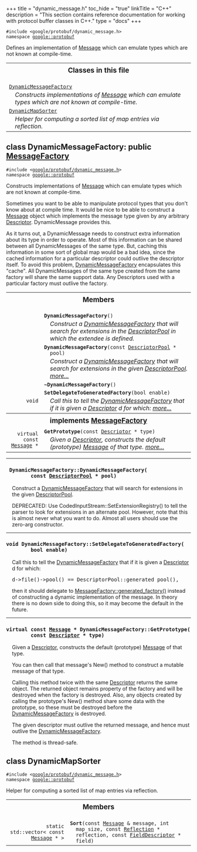 +++
title = "dynamic_message.h"
toc_hide = "true"
linkTitle = "C++"
description = "This section contains reference documentation for working with protocol buffer classes in C++."
type = "docs"
+++

<p><code>#include &lt;google/protobuf/dynamic_message.h&gt;<br>namespace <a href="#google.protobuf">google::protobuf</a></code></p><p>Defines an implementation of <a href='google.protobuf.message#Message'>Message</a> which can emulate types which are not known at compile-time. </p><table width="100%"><tr><th colspan="2"><h3 style="margin-top: 4px">Classes in this file</h3></th></tr><tr><td><div><code><a href="#DynamicMessageFactory">DynamicMessageFactory</a></code></div><div style="font-style: italic; margin-top: 4px; margin-left: 16px;">Constructs implementations of <a href='google.protobuf.message#Message'>Message</a> which can emulate types which are not known at compile-time. </div></td></tr><tr><td><div><code><a href="#DynamicMapSorter">DynamicMapSorter</a></code></div><div style="font-style: italic; margin-top: 4px; margin-left: 16px;">Helper for computing a sorted list of map entries via reflection. </div></td></tr></table><h2 id="DynamicMessageFactory">class DynamicMessageFactory: public <a href="google.protobuf.message#MessageFactory">MessageFactory</a></h2><p><code>#include &lt;<a href="#">google/protobuf/dynamic_message.h</a>&gt;<br>namespace <a href="#google.protobuf">google::protobuf</a></code></p><p>Constructs implementations of <a href='google.protobuf.message#Message'>Message</a> which can emulate types which are not known at compile-time. </p><p>Sometimes you want to be able to manipulate protocol types that you don't know about at compile time. It would be nice to be able to construct a <a href='google.protobuf.message#Message'>Message</a> object which implements the message type given by any arbitrary <a href='google.protobuf.descriptor#Descriptor'>Descriptor</a>. DynamicMessage provides this.</p>

<p>As it turns out, a DynamicMessage needs to construct extra information about its type in order to operate. Most of this information can be shared between all DynamicMessages of the same type. But, caching this information in some sort of global map would be a bad idea, since the cached information for a particular descriptor could outlive the descriptor itself. To avoid this problem, <a href='google.protobuf.dynamic_message#DynamicMessageFactory'>DynamicMessageFactory</a> encapsulates this "cache". All DynamicMessages of the same type created from the same factory will share the same support data. Any Descriptors used with a particular factory must outlive the factory. </p>

<table><tr><th colspan="2"><h3 style="margin-top: 4px">Members</h3></th></tr><tr><td style="border-right-width: 0px; text-align: right;"><code></code></td><td style="border-left-width: 0px"id="DynamicMessageFactory.DynamicMessageFactory"><div style="padding-left: 16px; text-indent: -16px"><code><b>DynamicMessageFactory</b>()</code></div><div style="font-style: italic; margin-top: 4px; margin-left: 16px;">Construct a <a href='google.protobuf.dynamic_message#DynamicMessageFactory'>DynamicMessageFactory</a> that will search for extensions in the <a href='google.protobuf.descriptor#DescriptorPool'>DescriptorPool</a> in which the extendee is defined. </div></td></tr><tr><td style="border-right-width: 0px; text-align: right;"><code></code></td><td style="border-left-width: 0px"id="DynamicMessageFactory.DynamicMessageFactory"><div style="padding-left: 16px; text-indent: -16px"><code><b>DynamicMessageFactory</b>(const <a href='google.protobuf.descriptor#DescriptorPool'>DescriptorPool</a> * pool)</code></div><div style="font-style: italic; margin-top: 4px; margin-left: 16px;">Construct a <a href='google.protobuf.dynamic_message#DynamicMessageFactory'>DynamicMessageFactory</a> that will search for extensions in the given <a href='google.protobuf.descriptor#DescriptorPool'>DescriptorPool</a>.  <a href="#DynamicMessageFactory.DynamicMessageFactory.details">more...</a></div></td></tr><tr><td style="border-right-width: 0px; text-align: right;"><code></code></td><td style="border-left-width: 0px"id="DynamicMessageFactory.~DynamicMessageFactory"><div style="padding-left: 16px; text-indent: -16px"><code><b>~DynamicMessageFactory</b>()</code></div></td></tr><tr><td style="border-right-width: 0px; text-align: right;"><code>void</code></td><td style="border-left-width: 0px"id="DynamicMessageFactory.SetDelegateToGeneratedFactory"><div style="padding-left: 16px; text-indent: -16px"><code><b>SetDelegateToGeneratedFactory</b>(bool enable)</code></div><div style="font-style: italic; margin-top: 4px; margin-left: 16px;">Call this to tell the <a href='google.protobuf.dynamic_message#DynamicMessageFactory'>DynamicMessageFactory</a> that if it is given a <a href='google.protobuf.descriptor#Descriptor'>Descriptor</a> d for which:  <a href="#DynamicMessageFactory.SetDelegateToGeneratedFactory.details">more...</a></div></td></tr><tr><th colspan="2"><h3 style="margin-top: 4px; margin-bottom: 4px;">implements <a href='google.protobuf.message#MessageFactory'>MessageFactory</a></h3><div style="font-style: italic; font-weight: normal;"></div></th></tr><tr><td style="border-right-width: 0px; text-align: right;"><code>virtual const <a href='google.protobuf.message#Message'>Message</a> *</code></td><td style="border-left-width: 0px"id="DynamicMessageFactory.GetPrototype"><div style="padding-left: 16px; text-indent: -16px"><code><b>GetPrototype</b>(const <a href='google.protobuf.descriptor#Descriptor'>Descriptor</a> * type)</code></div><div style="font-style: italic; margin-top: 4px; margin-left: 16px;">Given a <a href='google.protobuf.descriptor#Descriptor'>Descriptor</a>, constructs the default (prototype) <a href='google.protobuf.message#Message'>Message</a> of that type.  <a href="#DynamicMessageFactory.GetPrototype.details">more...</a></div></td></tr></table> <hr><h3 id="DynamicMessageFactory.DynamicMessageFactory.details"><code> DynamicMessageFactory::DynamicMessageFactory(<br>&nbsp;&nbsp;&nbsp;&nbsp;&nbsp;&nbsp;&nbsp;&nbsp;const <a href='google.protobuf.descriptor#DescriptorPool'>DescriptorPool</a> * pool)</code></h3><div style="margin-left: 16px"><p>Construct a <a href='google.protobuf.dynamic_message#DynamicMessageFactory'>DynamicMessageFactory</a> that will search for extensions in the given <a href='google.protobuf.descriptor#DescriptorPool'>DescriptorPool</a>. </p><p>DEPRECATED: Use CodedInputStream::SetExtensionRegistry() to tell the parser to look for extensions in an alternate pool. However, note that this is almost never what you want to do. Almost all users should use the zero-arg constructor. </p>
</div> <hr><h3 id="DynamicMessageFactory.SetDelegateToGeneratedFactory.details"><code>void DynamicMessageFactory::SetDelegateToGeneratedFactory(<br>&nbsp;&nbsp;&nbsp;&nbsp;&nbsp;&nbsp;&nbsp;&nbsp;bool enable)</code></h3><div style="margin-left: 16px"><p>Call this to tell the <a href='google.protobuf.dynamic_message#DynamicMessageFactory'>DynamicMessageFactory</a> that if it is given a <a href='google.protobuf.descriptor#Descriptor'>Descriptor</a> d for which: </p><pre>d-&gt;file()-&gt;pool() == DescriptorPool::generated_pool(),</pre>
<p> then it should delegate to <a href='google.protobuf.message#MessageFactory.generated_factory'>MessageFactory::generated_factory()</a> instead of constructing a dynamic implementation of the message. In theory there is no down side to doing this, so it may become the default in the future. </p>
</div> <hr><h3 id="DynamicMessageFactory.GetPrototype.details"><code>virtual const <a href='google.protobuf.message#Message'>Message</a> * DynamicMessageFactory::GetPrototype(<br>&nbsp;&nbsp;&nbsp;&nbsp;&nbsp;&nbsp;&nbsp;&nbsp;const <a href='google.protobuf.descriptor#Descriptor'>Descriptor</a> * type)</code></h3><div style="margin-left: 16px"><p>Given a <a href='google.protobuf.descriptor#Descriptor'>Descriptor</a>, constructs the default (prototype) <a href='google.protobuf.message#Message'>Message</a> of that type. </p><p>You can then call that message's New() method to construct a mutable message of that type.</p>
<p>Calling this method twice with the same <a href='google.protobuf.descriptor#Descriptor'>Descriptor</a> returns the same object. The returned object remains property of the factory and will be destroyed when the factory is destroyed. Also, any objects created by calling the prototype's New() method share some data with the prototype, so these must be destroyed before the <a href='google.protobuf.dynamic_message#DynamicMessageFactory'>DynamicMessageFactory</a> is destroyed.</p>
<p>The given descriptor must outlive the returned message, and hence must outlive the <a href='google.protobuf.dynamic_message#DynamicMessageFactory'>DynamicMessageFactory</a>.</p>
<p>The method is thread-safe. </p>
</div><h2 id="DynamicMapSorter">class DynamicMapSorter</h2><p><code>#include &lt;<a href="#">google/protobuf/dynamic_message.h</a>&gt;<br>namespace <a href="#google.protobuf">google::protobuf</a></code></p><p>Helper for computing a sorted list of map entries via reflection. </p><table><tr><th colspan="2"><h3 style="margin-top: 4px">Members</h3></th></tr><tr><td style="border-right-width: 0px; text-align: right;"><code>static std::vector&lt; const <a href='google.protobuf.message#Message'>Message</a> * &gt;</code></td><td style="border-left-width: 0px"id="DynamicMapSorter.Sort"><div style="padding-left: 16px; text-indent: -16px"><code><b>Sort</b>(const <a href='google.protobuf.message#Message'>Message</a> &amp; message, int map_size, const <a href='google.protobuf.message#Reflection'>Reflection</a> * reflection, const <a href='google.protobuf.descriptor#FieldDescriptor'>FieldDescriptor</a> * field)</code></div></td></tr></table>
